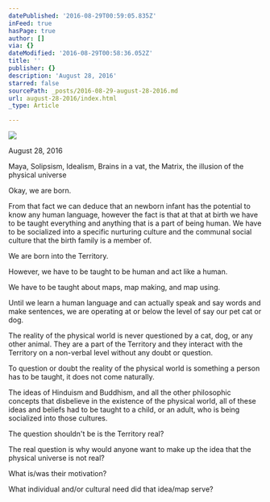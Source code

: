```yaml
---
datePublished: '2016-08-29T00:59:05.835Z'
inFeed: true
hasPage: true
author: []
via: {}
dateModified: '2016-08-29T00:58:36.052Z'
title: ''
publisher: {}
description: 'August 28, 2016'
starred: false
sourcePath: _posts/2016-08-29-august-28-2016.md
url: august-28-2016/index.html
_type: Article

---
```

![](https://the-grid-user-content.s3-us-west-2.amazonaws.com/51bfe641-a3e0-469b-9f0a-0ff37b4ade7a.jpg)

August 28, 2016

Maya, Solipsism, Idealism, Brains in a vat, the Matrix, the illusion of the physical universe

Okay, we are born.

From that fact we can deduce that an newborn infant has the potential to know any human language, however the fact is that at that at birth we have to be taught everything and anything that is a part of being human. We have to be socialized into a specific nurturing culture and the communal social culture that the birth family is a member of.

We are born into the Territory.

However, we have to be taught to be human and act like a human.

We have to be taught about maps, map making, and map using.

Until we learn a human language and can actually speak and say words and make sentences, we are operating at or below the level of say our pet cat or dog.

The reality of the physical world is never questioned by a cat, dog, or any other animal. They are a part of the Territory and they interact with the Territory on a non-verbal level without any doubt or question.

To question or doubt the reality of the physical world is something a person has to be taught, it does not come naturally.

The ideas of Hinduism and Buddhism, and all the other philosophic concepts that disbelieve in the existence of the physical world, all of these ideas and beliefs had to be taught to a child, or an adult, who is being socialized into those cultures.

The question shouldn't be is the Territory real? 

The real question is why would anyone want to make up the idea that the physical universe is not real?

What is/was their motivation? 

What individual and/or cultural need did that idea/map serve?